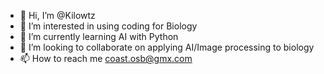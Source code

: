 - 👋 Hi, I’m @Kilowtz
- 👀 I’m interested in using coding for Biology
- 🌱 I’m currently learning AI with Python
- 💞️ I’m looking to collaborate on applying AI/Image processing to biology
- 📫 How to reach me coast.osb@gmx.com  

<!---
Kilowtz/Kilowtz is a ✨ special ✨ repository because its `README.md` (this file) appears on your GitHub profile.
You can click the Preview link to take a look at your changes.
--->

